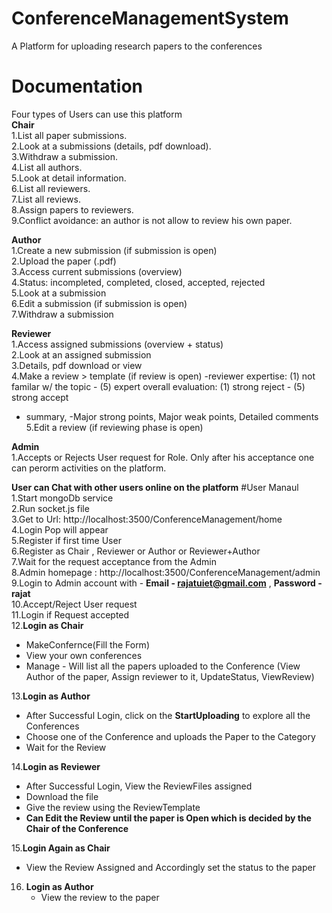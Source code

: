 # ConferenceManagementSystem
A Platform for uploading research papers to the conferences </br>
# Documentation
Four types of Users can use this platform </br>
**Chair** </br>
1.List all paper submissions.</br>
2.Look at a submissions (details, pdf download).</br>
3.Withdraw a submission.</br>
4.List all authors.</br>
5.Look at detail information.</br>
6.List all reviewers.</br>
7.List all reviews.</br>
8.Assign papers to reviewers.</br>
9.Conflict avoidance: an author is not allow to review his own paper.</br>


**Author**</br>
1.Create a new submission (if submission is open)</br>
2.Upload the paper (.pdf) </br>
3.Access current submissions (overview) </br>
4.Status: incompleted, completed, closed, accepted, rejected </br>
5.Look at a submission </br>
6.Edit a submission (if submission is open) </br>
7.Withdraw a submission </br>



**Reviewer** </br>
1.Access assigned submissions (overview + status) </br>
2.Look at an assigned submission </br>
3.Details, pdf download or view </br>
4.Make a review > template (if review is open) 
-reviewer expertise: (1) not familar w/ the topic - (5) expert
overall evaluation: (1) strong reject - (5) strong accept
- summary,
-Major strong points,
Major weak points,
Detailed comments </br>
5.Edit a review (if reviewing phase is open) </br>

**Admin** </br>
1.Accepts or Rejects User request for Role. Only after his acceptance one can perorm activities on the platform.

**User can Chat with other users online on the platform**
#User Manaul
1.Start mongoDb service</br>
2.Run socket.js file</br>
3.Get to Url: http://localhost:3500/ConferenceManagement/home </br>
4.Login Pop will appear </br>
5.Register if first time User </br>
6.Register as Chair , Reviewer or Author or Reviewer+Author </br>
7.Wait for the request acceptance from the Admin </br>
8.Admin homepage : http://localhost:3500/ConferenceManagement/admin </br>
9.Login to Admin account with - **Email - rajatuiet@gmail.com** , **Password - rajat** </br>
10.Accept/Reject User request </br>
11.Login if Request accepted </br>
12.**Login as Chair**  </br>
  - MakeConfernce(Fill the Form)
  - View your own conferences
  - Manage - Will list all the papers uploaded to the Conference (View Author of the paper, Assign reviewer to it, UpdateStatus, ViewReview)</br>
  
  
13.**Login as Author** </br>
  - After Successful Login, click on the **StartUploading** to explore all the Conferences </br>
  - Choose one of the Conference and uploads the Paper to the Category </br>
  - Wait for the Review </br>
  
14.**Login as Reviewer** </br>
  - After Successful Login, View  the ReviewFiles assigned 
  - Download the file 
  - Give the review using the ReviewTemplate
  - **Can Edit the Review until the paper is Open which is decided by the Chair of the Conference**
  
  
15.**Login Again as Chair** </br>
   - View the Review Assigned and Accordingly set the status to the paper </br>
16. **Login as Author** </br>
    - View the review to the paper
    
  

  
  
  
  
  
  
